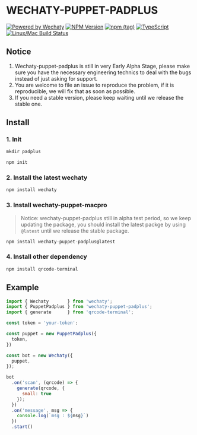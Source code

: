 # WECHATY-PUPPET-PADPLUS

[![Powered by Wechaty](https://img.shields.io/badge/Powered%20By-Wechaty-blue.svg)](https://github.com/chatie/wechaty)
[![NPM Version](https://badge.fury.io/js/wechaty-puppet-padplus.svg)](https://www.npmjs.com/package/wechaty-puppet-padplus)
[![npm (tag)](https://img.shields.io/npm/v/wechaty-puppet-padplus/next.svg)](https://www.npmjs.com/package/wechaty-puppet-padplus?activeTab=versions)
[![TypeScript](https://img.shields.io/badge/%3C%2F%3E-TypeScript-blue.svg)](https://www.typescriptlang.org/)
[![Linux/Mac Build Status](https://travis-ci.com/botorange/wechaty-puppet-padplus.svg?branch=master)](https://travis-ci.com/botorange/wechaty-puppet-padplus)

## Notice

1. Wechaty-puppet-padplus is still in very Early Alpha Stage, please make sure you have the necessary engineering technics to deal with the bugs instead of just asking for support.
2. You are welcome to file an issue to reproduce the problem, if it is reproducible, we will fix that as soon as possible.
3. If you need a stable version, please keep waiting until we release the stable one.

## Install

### 1. Init

```js
mkdir padplus

npm init
```

### 2. Install the latest wechaty

```js
npm install wechaty
```

### 3. Install wechaty-puppet-macpro

> Notice: wechaty-puppet-padplus still in alpha test period, so we keep updating the package, you should install the latest packge by using `@latest` until we release the stable package.

```js
npm install wechaty-puppet-padplus@latest
```

### 4. Install other dependency

```js
npm install qrcode-terminal
```

## Example

```js
import { Wechaty       } from 'wechaty';
import { PuppetPadplus } from 'wechaty-puppet-padplus';
import { generate      } from 'qrcode-terminal';

const token = 'your-token';

const puppet = new PuppetPadplus({
  token,
})

const bot = new Wechaty({
  puppet,
});

bot
  .on('scan', (qrcode) => {
    generate(qrcode, {
      small: true
    });
  })
  .on('message', msg => {
    console.log(`msg : ${msg}`)
  })
  .start()
```
